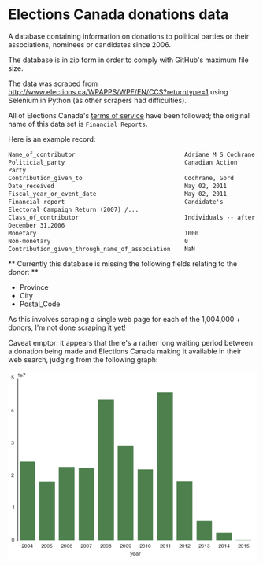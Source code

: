 # Elections Canada donations data #

A database containing information on donations to political parties or their associations, nominees or candidates since 2006.

The database is in zip form in order to comply with GitHub's maximum file size.

The data was scraped from http://www.elections.ca/WPAPPS/WPF/EN/CCS?returntype=1 using Selenium in Python (as other scrapers had difficulties).

All of Elections Canada's [terms of service](http://www.elections.ca/content.aspx?section=pri&lang=e&document=index) have been followed; the original name of this data set is ``Financial Reports``.

Here is an example record:

    Name_of_contributor                               Adriane M S Cochrane
    Politicial_party                                  Canadian Action Party
    Contribution_given_to                             Cochrane, Gord
    Date_received                                     May 02, 2011
    Fiscal_year_or_event_date                         May 02, 2011
    Financial_report                                  Candidate's Electoral Campaign Return (2007) /...
    Class_of_contributor                              Individuals -- after December 31,2006
    Monetary                                          1000
    Non-monetary                                      0
    Contribution_given_through_name_of_association    NaN

** Currently this database is missing the following fields relating to the donor: **

* Province
* City
* Postal_Code

As this involves scraping a single web page for each of the 1,004,000 +  donors, I'm not done scraping it yet!

Caveat emptor: it appears that there's a rather long waiting period between a donation being made and Elections Canada making it available in their web search, judging from the following graph:

![donations per year](donations_per_year.png)
